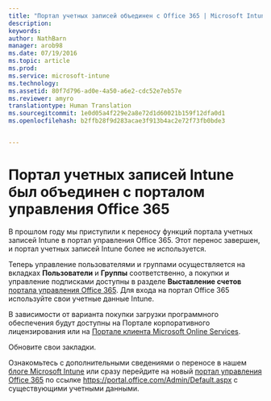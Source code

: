 ```yaml
---
title: "Портал учетных записей объединен с Office 365 | Microsoft Intune"
description: 
keywords: 
author: NathBarn
manager: arob98
ms.date: 07/19/2016
ms.topic: article
ms.prod: 
ms.service: microsoft-intune
ms.technology: 
ms.assetid: 80f7d796-ad0e-4a50-a6e2-cdc52e7eb57e
ms.reviewer: amyro
translationtype: Human Translation
ms.sourcegitcommit: 1e0d05a4f229e2a8e72d1d60021b159f12dfa0d1
ms.openlocfilehash: b2ffb28f9d283acae3f913b4ac2e72f73fb0bde3


---
```


# Портал учетных записей Intune был объединен с порталом управления Office 365

В прошлом году мы приступили к переносу функций портала учетных записей Intune в портал управления Office 365. Этот перенос завершен, и портал учетных записей Intune более не используется.

Теперь управление пользователями и группами осуществляется на вкладках **Пользователи** и **Группы** соответственно, а покупки и управление подписками доступны в разделе **Выставление счетов** [портала управления Office 365](https://portal.office.com/Admin/Default.aspx). Для входа на портал Office 365 используйте свои учетные данные Intune.

В зависимости от варианта покупки загрузки программного обеспечения будут доступны на Портале корпоративного лицензирования или на [Портале клиента Microsoft Online Services](http://go.microsoft.com/fwlink/?LinkId=259567).

Обновите свои закладки.

Ознакомьтесь с дополнительными сведениями о переносе в нашем [блоге Microsoft Intune](https://blogs.technet.microsoft.com/microsoftintune/2015/09/01/intune-and-ems-subscriptions-now-available-in-the-office-365-portal/) или сразу перейдите на новый [портал управления Office 365](https://portal.office.com/Admin/Default.aspx) по ссылке https://portal.office.com/Admin/Default.aspx с существующими учетными данными.



<!--HONumber=Jul16_HO3-->



